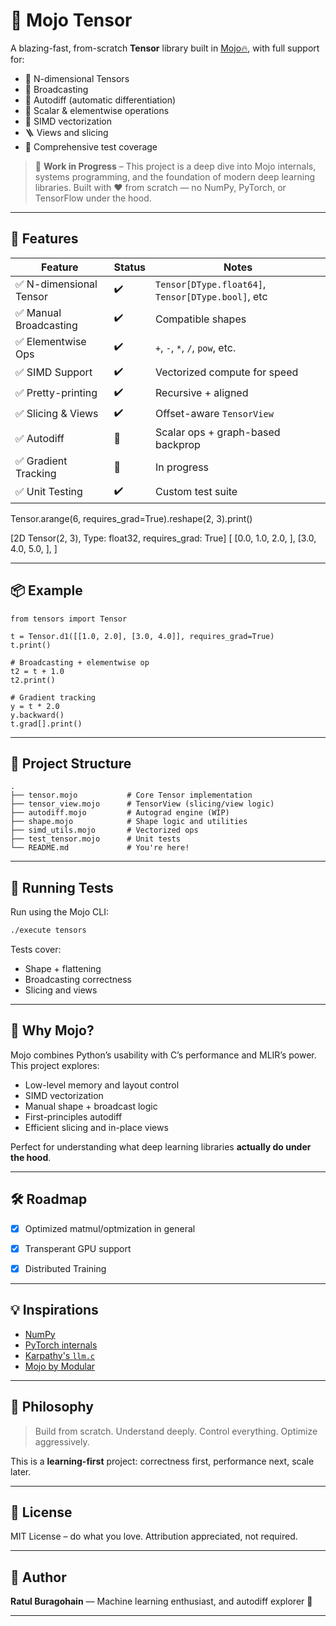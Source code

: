 # 🧠 Mojo Tensor

A blazing-fast, from-scratch **Tensor** library built in [Mojo🔥](https://modular.com/mojo), with full support for:

- 🧮 N-dimensional Tensors  
- 🔁 Broadcasting  
- 🔢 Autodiff (automatic differentiation)  
- 🧠 Scalar & elementwise operations  
- 🧬 SIMD vectorization  
- 🪜 Views and slicing  
- 🧪 Comprehensive test coverage  

> 🚧 **Work in Progress** – This project is a deep dive into Mojo internals, systems programming, and the foundation of modern deep learning libraries. Built with ❤️ from scratch — no NumPy, PyTorch, or TensorFlow under the hood.

---

## 🚀 Features

| Feature                  | Status | Notes |
|--------------------------|--------|-------|
| ✅ N-dimensional Tensor   | ✔️     | `Tensor[DType.float64]`, `Tensor[DType.bool]`, etc|
| ✅ Manual Broadcasting    | ✔️     | Compatible shapes |
| ✅ Elementwise Ops        | ✔️     | `+`, `-`, `*`, `/`, `pow`, etc. |
| ✅ SIMD Support           | ✔️     | Vectorized compute for speed |
| ✅ Pretty-printing        | ✔️     | Recursive + aligned |
| ✅ Slicing & Views        | ✔️     | Offset-aware `TensorView` |
| ✅ Autodiff               | 🧪     | Scalar ops + graph-based backprop |
| ✅ Gradient Tracking      | 🧪     | In progress |
| ✅ Unit Testing           | ✔️     | Custom test suite |

Tensor.arange(6, requires_grad=True).reshape(2, 3).print()

[2D Tensor(2, 3), Type: float32, requires_grad: True]
  [
    [0.0, 1.0, 2.0, ],
    [3.0, 4.0, 5.0, ],
  ]

---

## 📦 Example

```mojo
from tensors import Tensor

t = Tensor.d1([[1.0, 2.0], [3.0, 4.0]], requires_grad=True)
t.print()

# Broadcasting + elementwise op
t2 = t + 1.0
t2.print()

# Gradient tracking
y = t * 2.0
y.backward()
t.grad[].print()
```

---

## 📁 Project Structure

```
.
├── tensor.mojo           # Core Tensor implementation
├── tensor_view.mojo      # TensorView (slicing/view logic)
├── autodiff.mojo         # Autograd engine (WIP)
├── shape.mojo            # Shape logic and utilities
├── simd_utils.mojo       # Vectorized ops
├── test_tensor.mojo      # Unit tests
└── README.md             # You're here!
```

---

## 🧪 Running Tests

Run using the Mojo CLI:

```bash
./execute tensors
```

Tests cover:
- Shape + flattening
- Broadcasting correctness
- Slicing and views

---

## 🔬 Why Mojo?

Mojo combines Python’s usability with C’s performance and MLIR’s power. This project explores:

- Low-level memory and layout control
- SIMD vectorization
- Manual shape + broadcast logic
- First-principles autodiff 
- Efficient slicing and in-place views

Perfect for understanding what deep learning libraries **actually do under the hood**.

---

## 🛠️ Roadmap

- [x] Optimized matmul/optmization in general
- [x] Transperant GPU support
- [x] Distributed Training


---

## 💡 Inspirations

- [NumPy](https://numpy.org/)  
- [PyTorch internals](https://pytorch.org/)  
- [Karpathy's `llm.c`](https://github.com/karpathy/llm.c)  
- [Mojo by Modular](https://www.modular.com/mojo)  

---

## 🧠 Philosophy

> Build from scratch. Understand deeply. Control everything. Optimize aggressively.

This is a **learning-first** project: correctness first, performance next, scale later.

---

## 📜 License

MIT License – do what you love. Attribution appreciated, not required.

---

## 👋 Author

**Ratul Buragohain** — Machine learning enthusiast, and autodiff explorer 🐁

---


